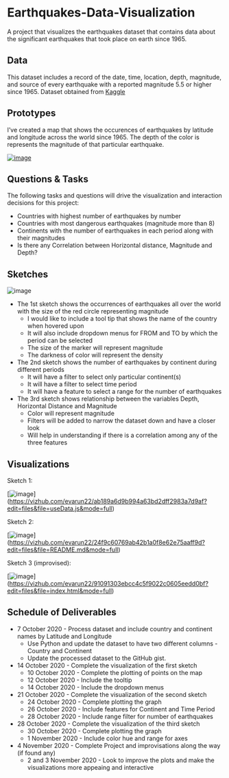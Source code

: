 # Earthquakes-Data-Visualization
A project that visualizes the earthquakes dataset that contains data about the significant earthquakes that took place on earth since 1965.

## Data

This dataset includes a record of the date, time, location, depth, magnitude, and source of every earthquake with a reported magnitude 5.5 or higher since 1965. Dataset obtained from [Kaggle](https://www.kaggle.com/usgs/earthquake-database)

## Prototypes

I’ve created a map that shows the occurences of earthquakes by latitude and longitude across the world since 1965. The depth of the color is represents the magnitude of that particular earthquake.

[![image](https://user-images.githubusercontent.com/29768921/94610836-e2395b80-026e-11eb-9694-10472cf9d7f6.png)](https://vizhub.com/evarun22/ab189a6d9b994a63bd2dff2983a7d9af)


## Questions & Tasks

The following tasks and questions will drive the visualization and interaction decisions for this project:

 * Countries with highest number of earthquakes by number
 * Countries with most dangerous earthquakes (magnitude more than 8)
 * Continents with the number of earthquakes in each period along with their magnitudes
 * Is there any Correlation between Horizontal distance, Magnitude and Depth?

## Sketches

![image](https://user-images.githubusercontent.com/29768921/94611305-8c18e800-026f-11eb-91a6-f80319772f6e.png)

* The 1st sketch shows the occurrences of earthquakes all over the world with the size of the red circle representing magnitude
  * I would like to include a tool tip that shows the name of the country when hovered upon
  * It will also include dropdown menus for FROM and TO by which the period can be selected
  * The size of the marker will represent magnitude
  * The darkness of color will represent the density
* The 2nd sketch shows the number of earthquakes by continent during different periods
  * It will have a filter to select only particular continent(s)
  * It will have a filter to select time period
  * It will have a feature to select a range for the number of earthquakes 
* The 3rd sketch shows relationship between the variables Depth, Horizontal Distance and Magnitude
  * Color will represent magnitude
  * Filters will be added to narrow the dataset down and have a closer look
  * Will help in understanding if there is a correlation among any of the three features
  
## Visualizations
Sketch 1:

[![image](https://github.com/evarun22/Earthquakes-Data-Visualization/issues/3#issue-734153913)] (https://vizhub.com/evarun22/ab189a6d9b994a63bd2dff2983a7d9af?edit=files&file=useData.js&mode=full)

Sketch 2:

[![image](https://github.com/evarun22/Earthquakes-Data-Visualization/issues/4#issue-734154061)] (https://vizhub.com/evarun22/24f9c60769ab42b1a0f8e62e75aaff9d?edit=files&file=README.md&mode=full)

Sketch 3 (improvised):

[![image](https://github.com/evarun22/Earthquakes-Data-Visualization/issues/5#issue-734154178)] (https://vizhub.com/evarun22/91091303ebcc4c5f9022c0605eedd0bf?edit=files&file=index.html&mode=full)

## Schedule of Deliverables

* 7 October 2020 - Process dataset and include country and continent names by Latitude and Longitude
  * Use Python and update the dataset to have two different columns - Country and Continent
  * Update the processed dataset to the GitHub gist.
* 14 October 2020 - Complete the visualization of the first sketch
  * 10 October 2020 - Complete the plotting of points on the map
  * 12 October 2020 - Include the tooltip
  * 14 October 2020 - Include the dropdown menus
* 21 October 2020 - Complete the visualization of the second sketch
  * 24 October 2020 - Complete plotting the graph
  * 26 October 2020 - Include features for Continent and Time Period
  * 28 October 2020 - Include range filter for number of earthquakes
* 28 October 2020 - Complete the visualization of the third sketch
  * 30 October 2020 - Complete plotting the graph
  * 1 November 2020 - Include color hue and range for axes
* 4 November 2020 - Complete Project and improvisations along the way (if found any)
  * 2 and 3 November 2020 - Look to improve the plots and make the visualizations more appeaing and interactive
